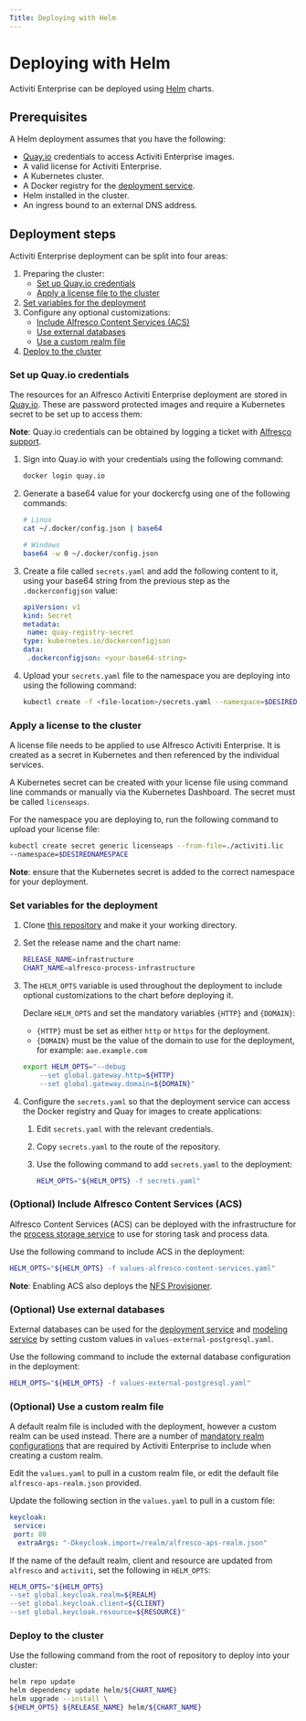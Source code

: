 ```yaml
---
Title: Deploying with Helm
---
```


# Deploying with Helm 
Activiti Enterprise can be deployed using [Helm](https://helm.sh) charts. 

## Prerequisites 
A Helm deployment assumes that you have the following:

* [Quay.io](https://quay.io) credentials to access Activiti Enterprise images. 
* A valid license for Activiti Enterprise.
* A Kubernetes cluster.
* A Docker registry for the [deployment service](../architecture/platform.md#deployment-service).
* Helm installed in the cluster. 
* An ingress bound to an external DNS address.  

## Deployment steps
Activiti Enterprise deployment can be split into four areas: 

1. Preparing the cluster:
	* [Set up Quay.io credentials](#set-up-quayio-credentials)
	* [Apply a license file to the cluster](#apply-a-license-to-the-cluster)
2. [Set variables for the deployment](#set-the-variables-for-the-deployment)
3. Configure any optional customizations:
	* [Include Alfresco Content Services (ACS)](#optional-include-alfresco-content-services-acs)
	* [Use external databases](#optional-use-external-databases)
	* [Use a custom realm file](#optional-use-a-custom-realm-file)
4. [Deploy to the cluster](#deploy-to-the-cluster) 

### Set up Quay.io credentials 
The resources for an Alfresco Activiti Enterprise deployment are stored in [Quay.io](https://quay.io/). These are password protected images and require a Kubernetes secret to be set up to access them:

**Note**: Quay.io credentials can be obtained by logging a ticket with [Alfresco support](https://support.alfresco.com).

1. Sign into Quay.io with your credentials using the following command: 
	
	```bash
	docker login quay.io
	```

2. Generate a base64 value for your dockercfg using one of the following commands:

	```bash
	# Linux
	cat ~/.docker/config.json | base64
	```
	
	```bash
	# Windows
	base64 -w 0 ~/.docker/config.json
	```

3. Create a file called `secrets.yaml` and add the following content to it, using your base64 string from the previous step as the `.dockerconfigjson` value: 

	```yaml
	apiVersion: v1
	kind: Secret
	metadata:
  	 name: quay-registry-secret
	type: kubernetes.io/dockerconfigjson
	data:
 	 .dockerconfigjson: <your-base64-string>
	```

4. Upload your `secrets.yaml` file to the namespace you are deploying into using the following command: 

	```bash
	kubectl create -f <file-location>/secrets.yaml --namespace=$DESIREDNAMESPACE
	```

### Apply a license to the cluster
A license file needs to be applied to use Alfresco Activiti Enterprise. It is created as a secret in Kubernetes and then referenced by the individual services. 

A Kubernetes secret can be created with your license file using command line commands or manually via the Kubernetes Dashboard. The secret must be called `licenseaps`.

For the namespace you are deploying to, run the following command to upload your license file:

```bash
kubectl create secret generic licenseaps --from-file=./activiti.lic
--namespace=$DESIREDNAMESPACE
```

**Note**: ensure that the Kubernetes secret is added to the correct namespace for your deployment.

### Set variables for the deployment 

1. Clone [this repository](https://github.com/Alfresco/alfresco-process-infrastructure-deployment) and make it your working directory.

2. Set the release name and the chart name:

	```bash
	RELEASE_NAME=infrastructure
	CHART_NAME=alfresco-process-infrastructure
	```

3. The `HELM_OPTS` variable is used throughout the deployment to include optional customizations to the chart before deploying it. 

	Declare `HELM_OPTS` and set the mandatory variables `{HTTP}` and `{DOMAIN}`: 
	* `{HTTP}` must be set as either `http` or `https` for the deployment.
	* `{DOMAIN}` must be the value of the domain to use for the deployment, for example: `aae.example.com`

	```bash
	export HELM_OPTS="--debug
  		--set global.gateway.http=${HTTP}
  		--set global.gateway.domain=${DOMAIN}"
	```
	
4. Configure the `secrets.yaml` so that the deployment service can access the Docker registry and Quay for images to create applications: 

	1. Edit `secrets.yaml` with the relevant credentials.

	2. Copy `secrets.yaml` to the route of the repository.

	3. Use the following command to add `secrets.yaml` to the deployment:

		```bash
		HELM_OPTS="${HELM_OPTS} -f secrets.yaml"
		```

### (Optional) Include Alfresco Content Services (ACS)
Alfresco Content Services (ACS) can be deployed with the infrastructure for the [process storage service](../architecture/platform.md#process-storage-service) to use for storing task and process data.

Use the following command to include ACS in the deployment: 

```bash
HELM_OPTS="${HELM_OPTS} -f values-alfresco-content-services.yaml"
```

**Note**: Enabling ACS also deploys the [NFS Provisioner](https://github.com/kubernetes-incubator/external-storage/tree/master/nfs). 

### (Optional) Use external databases
External databases can be used for the [deployment service](../../architecture/platform.md#deployment-service) and [modeling service](../../architecture/platform.md#modeling-service) by setting custom values in `values-external-postgresql.yaml`.

Use the following command to include the external database configuration in the deployment:

```bash
HELM_OPTS="${HELM_OPTS} -f values-external-postgresql.yaml"
```

### (Optional) Use a custom realm file
A default realm file is included with the deployment, however a custom realm can be used instead. There are a number of [mandatory realm configurations](../helm/realm.md) that are required by Activiti Enterprise to include when creating a custom realm.

Edit the `values.yaml` to pull in a custom realm file, or edit the default file `alfresco-aps-realm.json` provided. 

Update the following section in the `values.yaml` to pull in a custom file: 

```yaml
keycloak:
 service:
 port: 80
  extraArgs: "-Dkeycloak.import=/realm/alfresco-aps-realm.json"
```

If the name of the default realm, client and resource are updated from `alfresco` and `activiti`, set the following in `HELM_OPTS`:

```bash
HELM_OPTS="${HELM_OPTS} 
--set global.keycloak.realm=${REALM} 
--set global.keycloak.client=${CLIENT}
--set global.keycloak.resource=${RESOURCE}"
```

### Deploy to the cluster
Use the following command from the root of repository to deploy into your cluster:

```bash
helm repo update
helm dependency update helm/${CHART_NAME}
helm upgrade --install \
${HELM_OPTS} ${RELEASE_NAME} helm/${CHART_NAME}
```